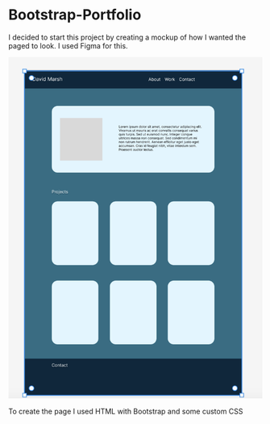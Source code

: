 # Bootstrap-Portfolio



I decided to start this project by creating a mockup of how I wanted the paged to look. I used Figma for this.

![](images/mockup.png)

To create the page I used HTML with Bootstrap and some custom CSS